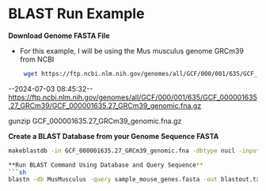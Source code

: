 # BLAST Run Example

**Download Genome FASTA File**
- For this example, I will be using the Mus musculus genome GRCm39 from NCBI
  ```sh
   wget https://ftp.ncbi.nlm.nih.gov/genomes/all/GCF/000/001/635/GCF_000001635.27_GRCm39/GCF_000001635.27_GRCm39_genomic.fna.gz
--2024-07-03 08:45:32--  https://ftp.ncbi.nlm.nih.gov/genomes/all/GCF/000/001/635/GCF_000001635.27_GRCm39/GCF_000001635.27_GRCm39_genomic.fna.gz

  gunzip GCF_000001635.27_GRCm39_genomic.fna.gz

**Create a BLAST Database from your Genome Sequence FASTA**
```sh
makeblastdb -in GCF_000001635.27_GRCm39_genomic.fna -dbtype nucl -input_type fasta -out MusMusculus

**Run BLAST Command Using Database and Query Sequence**
```sh
blastn -db MusMusculus -query sample_mouse_genes.fasta -out blastout.txt
